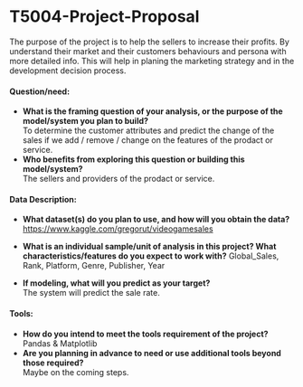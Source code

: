 # T5004-Project-Proposal

The purpose of the project is to help the sellers to increase their profits.
By understand their market and their customers behaviours and persona with more detailed info. 
This will help in planing the marketing strategy and in the development decision process. 



#### Question/need:
* **What is the framing question of your analysis, or the purpose of the model/system you plan to build?**  
To determine the customer attributes and predict the change of the sales if we add / remove / change on the features of the prodact or service. 
* **Who benefits from exploring this question or building this model/system?**  
The sellers and providers of the prodact or service.

#### Data Description:
* **What dataset(s) do you plan to use, and how will you obtain the data?**  
https://www.kaggle.com/gregorut/videogamesales

* **What is an individual sample/unit of analysis in this project? What characteristics/features do you expect to work with?**
Global_Sales, Rank, Platform, Genre, Publisher, Year
* **If modeling, what will you predict as your target?**  
The system will predict the sale rate. 

#### Tools:
* **How do you intend to meet the tools requirement of the project?**  
Pandas & Matplotlib
* **Are you planning in advance to need or use additional tools beyond those required?**  
Maybe on the coming steps.
